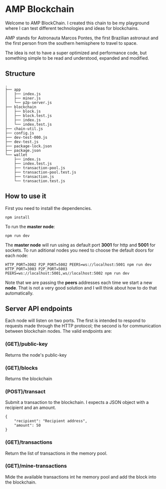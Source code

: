 # AMP Blockchain

Welcome to AMP BlockChain. I created this chain to be my playground where I can test different technologies and ideas for blockchains. 

AMP stands for Astronauta Marcos Pontes, the first Brazilian astronaut and the first person from the southern hemisphere to travel to space.

The idea is not to have a super optimized and performance code, but something simple to be read and understood, expanded and modified.

## Structure
```
.
├── app
│   ├── index.js
│   ├── miner.js
│   └── p2p-server.js
├── blockchain
│   ├── block.js
│   ├── block.test.js
│   ├── index.js
│   └── index.test.js
├── chain-util.js
├── config.js
├── dev-test-000.js
├── dev-test.js
├── package-lock.json
├── package.json
└── wallet
    ├── index.js
    ├── index.test.js
    ├── transaction-pool.js
    ├── transaction-pool.test.js
    ├── transaction.js
    └── transaction.test.js
```

## How to use it
First you need to install the dependencies.
```
npm install
```
To run the **master node**:
```
npm run dev
```
The **master node** will run using as default port **3001** for http and **5001** for sockets. To run aditional nodes you need to choose the default doors for each node:
```
HTTP_PORT=3002 P2P_PORT=5002 PEERS=ws://localhost:5001 npm run dev
HTTP_PORT=3003 P2P_PORT=5003 PEERS=ws://localhost:5001,ws//localhost:5002 npm run dev
```
Note that we are passing the **peers** addresses each time we start a new **node**. That is not a very good solution and I will think about how to do that automatically.

## Server API endpoints
Each node will listen on two ports. The first is intended to respond to requests made through the HTTP protocol; the second is for communication between blockchain nodes. The valid endpoints are:

### (GET)/public-key
Returns the node's public-key

### (GET)/blocks 
Returns the blockchain

### (POST)/transact
Submit a transaction to the blockchain. I expects a JSON object with a recipient and an amount.
```
{
    "recipient": "Recipient address",
    "amount": 50
}
```

### (GET)/transactions
Return the list of transactions in the memory pool.

### (GET)/mine-transactions
Mide the available transactions int he memory pool and add the block into the blockchain.

